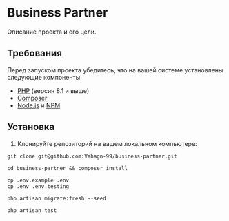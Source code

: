 # Business Partner

Описание проекта и его цели.

## Требования

Перед запуском проекта убедитесь, что на вашей системе установлены следующие компоненты:

- [PHP](https://php.net) (версия 8.1 и выше)
- [Composer](https://getcomposer.org)
- [Node.js](https://nodejs.org) и [NPM](https://www.npmjs.com)

## Установка

1. Клонируйте репозиторий на вашем локальном компьютере:

```shell
git clone git@github.com:Vahagn-99/business-partner.git

cd business-partner && composer install

cp .env.example .env
cp .env .env.testing

php artisan migrate:fresh --seed

php artisan test
